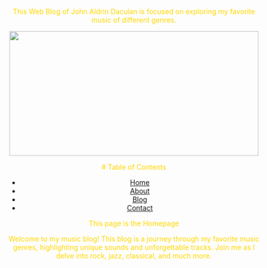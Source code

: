 <center>
<title><font color="Gold"># My Music Blog</font></title>

 <font color="Gold">This Web Blog of John Aldrin Daculan is focused on exploring my favorite music of different genres.
</font>
</center>
<html>
   <head>
    
   <body background="Musical Notes.jpg"> 
  
    
   </body>
    
   <center>
    <img src="https://upload.wikimedia.org/wikipedia/commons/4/45/GuitareClassique5.png" width="500" Height="250">
     </center>
     
      
   <p>        
   <font color="Aquamarine"> </font>
   </p>
      <body style="background-color:Vintage;">
         
   </body>
   </head>
</html>
<center>
<font color="Gold"># Table of Contents</font>

   <nav class="navbar">
      <ul>
      <design>
       <li><a href=" ">Home</a></li>
      <li><a href=" ">About</a></li>
      <li><a href=" ">Blog</a></li>
      <li><a href=" ">Contact</a></li>  
      </design>
      </ul>
     
   </nav>
 
<main>
  
   <font color="Gold">This page is the Homepage</font>
  <p><font color="Gold">
  Welcome to my music blog! This blog is a journey through my favorite music genres, highlighting unique sounds and unforgettable tracks. Join me as I delve into rock, jazz, classical, and much more.</font></p>
</main>
</center>
